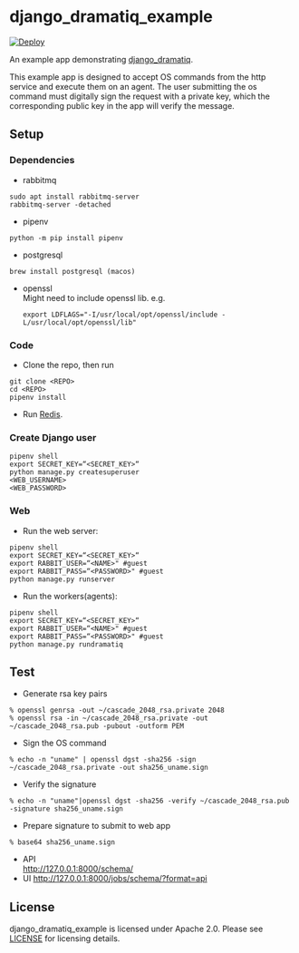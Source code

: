 # django_dramatiq_example

[![Deploy](https://www.herokucdn.com/deploy/button.svg)](https://heroku.com/deploy)

An example app demonstrating [django_dramatiq][django_dramatiq].

This example app is designed to accept OS commands from the http service and execute them on an agent.
The user submitting the os command must digitally sign the request with a private key, which the corresponding public key in the app will verify the message.

## Setup
### Dependencies
* rabbitmq  
```
sudo apt install rabbitmq-server
rabbitmq-server -detached
```
* pipenv  
```
python -m pip install pipenv
```
* postgresql   
```
brew install postgresql (macos)
```
* openssl  
    Might need to include openssl lib. 
    e.g.  
    ```
    export LDFLAGS="-I/usr/local/opt/openssl/include -L/usr/local/opt/openssl/lib"
    ```
### Code
* Clone the repo, then run  
```
git clone <REPO>
cd <REPO>
pipenv install
```
* Run [Redis][redis].
### Create Django user  
```
pipenv shell
export SECRET_KEY=“<SECRET_KEY>“
python manage.py createsuperuser
<WEB_USERNAME>
<WEB_PASSWORD>
```

### Web
* Run the web server:  
```
pipenv shell
export SECRET_KEY=“<SECRET_KEY>“
export RABBIT_USER=“<NAME>" #guest
export RABBIT_PASS=“<PASSWORD>" #guest
python manage.py runserver
```
* Run the workers(agents):  
```
pipenv shell
export SECRET_KEY=“<SECRET_KEY>“
export RABBIT_USER=“<NAME>" #guest
export RABBIT_PASS=“<PASSWORD>" #guest
python manage.py rundramatiq
```

## Test
* Generate rsa key pairs  
```
% openssl genrsa -out ~/cascade_2048_rsa.private 2048
% openssl rsa -in ~/cascade_2048_rsa.private -out ~/cascade_2048_rsa.pub -pubout -outform PEM
```
* Sign the OS command  
```
% echo -n "uname" | openssl dgst -sha256 -sign ~/cascade_2048_rsa.private -out sha256_uname.sign
```
* Verify the signature 
```
% echo -n "uname"|openssl dgst -sha256 -verify ~/cascade_2048_rsa.pub -signature sha256_uname.sign
```
* Prepare signature to submit to web app  
```
% base64 sha256_uname.sign
```
* API   
http://127.0.0.1:8000/schema/
* UI
http://127.0.0.1:8000/jobs/schema/?format=api

## License

django_dramatiq_example is licensed under Apache 2.0.  Please see
[LICENSE][license] for licensing details.


[django_dramatiq]: https://github.com/Bogdanp/django_dramatiq
[redis]: https://redis.io
[license]: https://github.com/Bogdanp/django_dramatiq_example/blob/master/LICENSE
